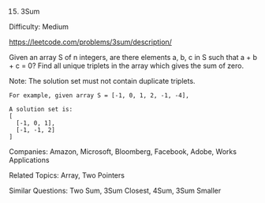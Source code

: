 15. 3Sum

Difficulty: Medium

https://leetcode.com/problems/3sum/description/

Given an array S of n integers, are there elements a, b, c in S such that a + b + c = 0? Find all unique triplets in the array which gives the sum of zero.

Note: The solution set must not contain duplicate triplets.

```
For example, given array S = [-1, 0, 1, 2, -1, -4],

A solution set is:
[
  [-1, 0, 1],
  [-1, -1, 2]
]
```

Companies: Amazon, Microsoft, Bloomberg, Facebook, Adobe, Works Applications

Related Topics: Array, Two Pointers

Similar Questions: Two Sum, 3Sum Closest, 4Sum, 3Sum Smaller
